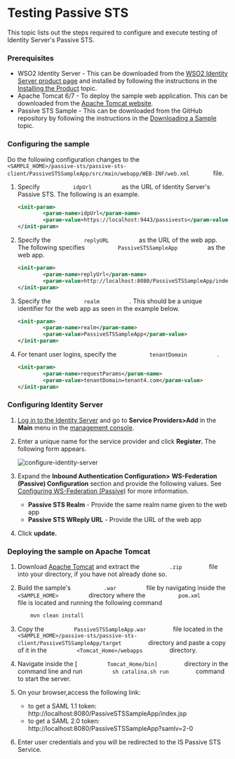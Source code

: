 # Testing Passive STS

This topic lists out the steps required to configure and execute testing
of Identity Server's Passive STS.

### Prerequisites

-   WSO2 Identity Server - This can be downloaded from the [WSO2
    Identity Server product
    page](http://wso2.com/products/identity-server/) and installed by
    following the instructions in the [Installing the
    Product](../../setup/installing-the-product) topic.
-   Apache Tomcat 6/7 - To deploy the sample web application. This can
    be downloaded from the [Apache Tomcat
    website](http://tomcat.apache.org/).
-   Passive STS Sample - This can be downloaded from the GitHub
    repository by following the instructions in the [Downloading a
    Sample](../../learn/downloading-a-sample) topic.

### Configuring the sample

Do the following configuration changes to the
`         <SAMPLE_HOME>/passive-sts/passive-sts-client/PassiveSTSSampleApp/src/main/webapp/WEB-INF/web.xml        `
file.

1.  Specify `           idpUrl          ` as the URL of Identity
    Server's Passive STS. The following is an example.

    ``` xml
    <init-param>
            <param-name>idpUrl</param-name>
            <param-value>https://localhost:9443/passivests</param-value>
    </init-param> 
    ```

2.  Specify the `           replyURL          ` as the URL of the web
    app. The following specifies
    `           PassiveSTSSampleApp          ` as the web app.

    ``` xml
    <init-param>
            <param-name>replyUrl</param-name>
            <param-value>http://localhost:8080/PassiveSTSSampleApp/index.jsp</param-value>
    </init-param>
    ```

3.  Specify the `           realm          ` . This should be a unique
    identifier for the web app as seen in the example below.

    ``` xml
    <init-param>
            <param-name>realm</param-name>
            <param-value>PassiveSTSSampleApp</param-value>
    </init-param> 
    ```

4.  For tenant user logins, specify the
    `           tenantDomain          ` .

    ``` xml
    <init-param>
            <param-name>requestParams</param-name>
            <param-value>tenantDomain=tenant4.com</param-value>
    </init-param>
    ```

### Configuring Identity Server

1.  [Log in to the Identity Server](../../setup/running-the-product) and go to
    **Service Providers\>Add** in the **Main** menu in the [management
    console](../../setup/getting-started-with-the-management-console).
2.  Enter a unique name for the service provider and click **Register.**
    The following form appears.  

    ![configure-identity-server](../../assets/img/using-wso2-identity-server/configure-identity-server.png)

3.  Expand the **Inbound Authentication Configuration\>**
    **WS-Federation (Passive) Configuration** section and provide the
    following values. See [Configuring WS-Federation
    (Passive)](../../learn/configuring-inbound-authentication-for-a-service-provider#configuring-inbound-authentication-with-ws-federation)
    for more information.  
      
    -   **Passive STS Realm** - Provide the same realm name given to the
        web app
    -   **Passive STS WReply URL** - Provide the URL of the web app

4.  Click **update.**

### Deploying the sample on Apache Tomcat

1.  Download [Apache Tomcat](http://tomcat.apache.org/) and extract the
    `          .zip         ` file into your directory, if you have not
    already done so.
2.  Build the sample's `           .war          ` file by navigating
    inside the `           <SAMPLE_HOME>          ` directory where the
    `           pom.xml          ` file is located and running the
    following command

    ``` java
        mvn clean install
    ```

3.  Copy the `          PassiveSTSSampleApp.war         ` file located
    in the
    `          <SAMPLE_HOME>/passive-sts/passive-sts-client/PassiveSTSSampleApp/target         `
    directory and paste a copy of it in the
    `          <Tomcat_Home>/webapps         ` directory.
4.  Navigate inside the \[ `          Tomcat_Home/bin]         `
    directory in the command line and run
    `          sh catalina.sh run         ` command to start the server.
5.  On your browser,access the following link:
        
    -   to get a SAML 1.1 token:
        http://localhost:8080/PassiveSTSSampleApp/index.jsp
    -   to get a SAML 2.0 token:
        http://localhost:8080/PassiveSTSSampleApp?samlv=2-0

6.  Enter user credentials and you will be redirected to the IS Passive
    STS Service.
